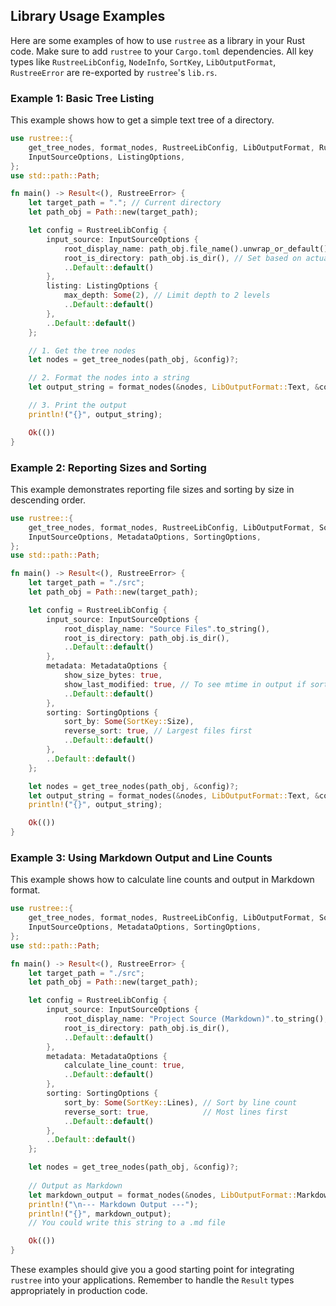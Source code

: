 ## Library Usage Examples

Here are some examples of how to use `rustree` as a library in your Rust code.
Make sure to add `rustree` to your `Cargo.toml` dependencies.
All key types like `RustreeLibConfig`, `NodeInfo`, `SortKey`, `LibOutputFormat`, `RustreeError` are re-exported by `rustree`'s `lib.rs`.

### Example 1: Basic Tree Listing

This example shows how to get a simple text tree of a directory.

```rust
use rustree::{
    get_tree_nodes, format_nodes, RustreeLibConfig, LibOutputFormat, RustreeError,
    InputSourceOptions, ListingOptions,
};
use std::path::Path;

fn main() -> Result<(), RustreeError> {
    let target_path = "."; // Current directory
    let path_obj = Path::new(target_path);

    let config = RustreeLibConfig {
        input_source: InputSourceOptions {
            root_display_name: path_obj.file_name().unwrap_or_default().to_string_lossy().into_owned(),
            root_is_directory: path_obj.is_dir(), // Set based on actual path
            ..Default::default()
        },
        listing: ListingOptions {
            max_depth: Some(2), // Limit depth to 2 levels
            ..Default::default()
        },
        ..Default::default()
    };

    // 1. Get the tree nodes
    let nodes = get_tree_nodes(path_obj, &config)?;

    // 2. Format the nodes into a string
    let output_string = format_nodes(&nodes, LibOutputFormat::Text, &config)?;

    // 3. Print the output
    println!("{}", output_string);

    Ok(())
}
```

### Example 2: Reporting Sizes and Sorting

This example demonstrates reporting file sizes and sorting by size in descending order.

```rust
use rustree::{
    get_tree_nodes, format_nodes, RustreeLibConfig, LibOutputFormat, SortKey, RustreeError,
    InputSourceOptions, MetadataOptions, SortingOptions,
};
use std::path::Path;

fn main() -> Result<(), RustreeError> {
    let target_path = "./src";
    let path_obj = Path::new(target_path);

    let config = RustreeLibConfig {
        input_source: InputSourceOptions {
            root_display_name: "Source Files".to_string(),
            root_is_directory: path_obj.is_dir(),
            ..Default::default()
        },
        metadata: MetadataOptions {
            show_size_bytes: true,
            show_last_modified: true, // To see mtime in output if sorting by size
            ..Default::default()
        },
        sorting: SortingOptions {
            sort_by: Some(SortKey::Size),
            reverse_sort: true, // Largest files first
            ..Default::default()
        },
        ..Default::default()
    };

    let nodes = get_tree_nodes(path_obj, &config)?;
    let output_string = format_nodes(&nodes, LibOutputFormat::Text, &config)?;
    println!("{}", output_string);

    Ok(())
}

```

### Example 3: Using Markdown Output and Line Counts

This example shows how to calculate line counts and output in Markdown format.

```rust
use rustree::{
    get_tree_nodes, format_nodes, RustreeLibConfig, LibOutputFormat, SortKey, RustreeError,
    InputSourceOptions, MetadataOptions, SortingOptions,
};
use std::path::Path;

fn main() -> Result<(), RustreeError> {
    let target_path = "./src";
    let path_obj = Path::new(target_path);

    let config = RustreeLibConfig {
        input_source: InputSourceOptions {
            root_display_name: "Project Source (Markdown)".to_string(),
            root_is_directory: path_obj.is_dir(),
            ..Default::default()
        },
        metadata: MetadataOptions {
            calculate_line_count: true,
            ..Default::default()
        },
        sorting: SortingOptions {
            sort_by: Some(SortKey::Lines), // Sort by line count
            reverse_sort: true,            // Most lines first
            ..Default::default()
        },
        ..Default::default()
    };

    let nodes = get_tree_nodes(path_obj, &config)?;
    
    // Output as Markdown
    let markdown_output = format_nodes(&nodes, LibOutputFormat::Markdown, &config)?;
    println!("\n--- Markdown Output ---");
    println!("{}", markdown_output);
    // You could write this string to a .md file

    Ok(())
}
```

These examples should give you a good starting point for integrating `rustree` into your applications. Remember to handle the `Result` types appropriately in production code.